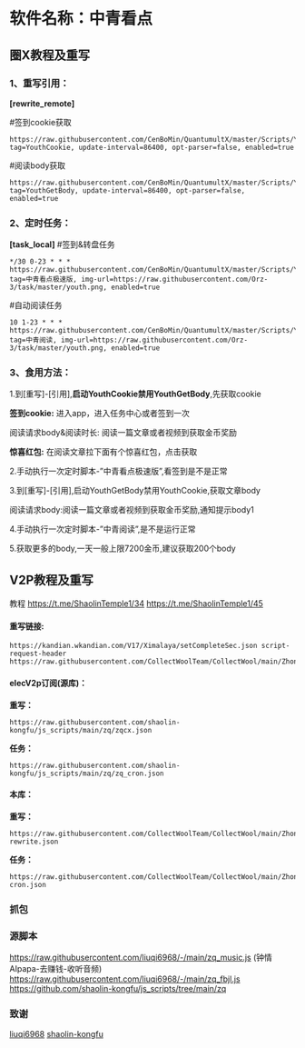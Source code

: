 # 软件名称：中青看点 
## 圈X教程及重写
### 1、重写引用：
**[rewrite_remote]**

#签到cookie获取
```
https://raw.githubusercontent.com/CenBoMin/QuantumultX/master/Scripts/Youth/Youth_cookie.conf, tag=YouthCookie, update-interval=86400, opt-parser=false, enabled=true
```
#阅读body获取
```
https://raw.githubusercontent.com/CenBoMin/QuantumultX/master/Scripts/Youth/Youth_GetBody.conf, tag=YouthGetBody, update-interval=86400, opt-parser=false, enabled=true
```

### 2、定时任务：
**[task_local]**
#签到&转盘任务
```
*/30 0-23 * * * https://raw.githubusercontent.com/CenBoMin/QuantumultX/master/Scripts/Youth/youth.js, tag=中青看点极速版, img-url=https://raw.githubusercontent.com/Orz-3/task/master/youth.png, enabled=true
```
#自动阅读任务
```
10 1-23 * * * https://raw.githubusercontent.com/CenBoMin/QuantumultX/master/Scripts/Youth/Youth_AutoRead.js, tag=中青阅读, img-url=https://raw.githubusercontent.com/Orz-3/task/master/youth.png, enabled=true
```

### 3、食用方法：
1.到[重写]-[引用],**启动YouthCookie禁用YouthGetBody**,先获取cookie

**签到cookie:**
进入app，进入任务中心或者签到一次

阅读请求body&阅读时长:
阅读一篇文章或者视频到获取金币奖励

**惊喜红包:**
在阅读文章拉下面有个惊喜红包，点击获取

2.手动执行一次定时脚本-”中青看点极速版”,看签到是不是正常

3.到[重写]-[引用],启动YouthGetBody禁用YouthCookie,获取文章body

阅读请求body:阅读一篇文章或者视频到获取金币奖励,通知提示body1

4.手动执行一次定时脚本-”中青阅读”,是不是运行正常

5.获取更多的body,一天一般上限7200金币,建议获取200个body

## V2P教程及重写
教程
https://t.me/ShaolinTemple1/34
https://t.me/ShaolinTemple1/45

#### 重写链接:  
```
https://kandian.wkandian.com/V17/Ximalaya/setCompleteSec.json script-request-header https://raw.githubusercontent.com/CollectWoolTeam/CollectWool/main/ZhongQingKanDian/zq_music.js  
```

#### elecV2p订阅(源库)：

**重写：**
```
https://raw.githubusercontent.com/shaolin-kongfu/js_scripts/main/zq/zqcx.json
```
**任务：**
```
https://raw.githubusercontent.com/shaolin-kongfu/js_scripts/main/zq/zq_cron.json
```

#### 本库：
**重写：**
```
https://raw.githubusercontent.com/CollectWoolTeam/CollectWool/main/ZhongQingKanDian/zq-rewrite.json
```
**任务：**
```
https://raw.githubusercontent.com/CollectWoolTeam/CollectWool/main/ZhongQingKanDian/zq-cron.json
```
### 抓包


### 源脚本
 https://raw.githubusercontent.com/liuqi6968/-/main/zq_music.js (钟情AIpapa-去赚钱-收听音频)
 https://raw.githubusercontent.com/liuqi6968/-/main/zq_fbjl.js 
 https://github.com/shaolin-kongfu/js_scripts/tree/main/zq
### 致谢
[liuqi6968](https://github.com/liuqi6968)
[shaolin-kongfu](https://github.com/shaolin-kongfu)
